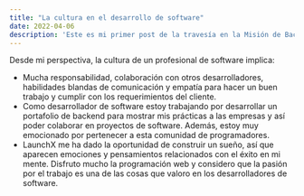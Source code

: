 ```yaml
---
title: "La cultura en el desarrollo de software"
date: 2022-04-06
description: 'Este es mi primer post de la travesía en la Misión de Backend con Node JS de Launch X.'
---
```


Desde mi perspectiva, la cultura de un profesional de software implica: 
- Mucha responsabilidad, colaboración con otros desarrolladores, habilidades blandas de comunicación y empatía para hacer un buen trabajo y cumplir con los requerimientos del cliente.
- Como desarrollador de software estoy trabajando por desarrollar un portafolio de backend para mostrar mis prácticas a las empresas y así poder colaborar en proyectos de software. Además, estoy muy emocionado por pertenecer a esta comunidad de programadores.
- LaunchX me ha dado la oportunidad de construir un sueño, así que aparecen emociones y pensamientos relacionados con el éxito en mi mente. Disfruto mucho la programación web y considero que la pasión por el trabajo es una de las cosas que valoro en los desarrolladores de software.

